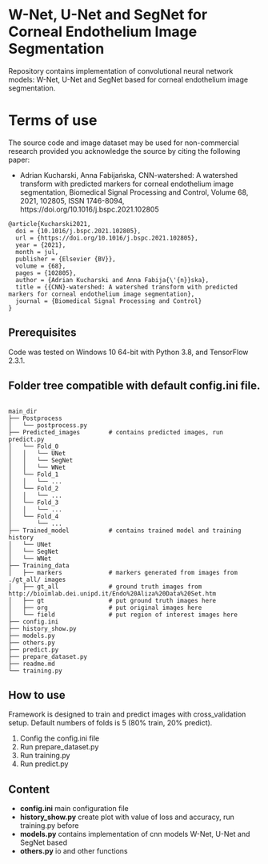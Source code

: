 # W-Net, U-Net and SegNet for Corneal Endothelium Image Segmentation
<p>Repository contains implementation of convolutional neural network models: W-Net, U-Net and SegNet based for corneal endothelium image segmentation.<p>

# Terms of use
<p>The source code and image dataset may be used for non-commercial research provided you acknowledge the source by citing the following paper:<p>

<ul>
  <li> Adrian Kucharski, Anna Fabijańska, CNN-watershed: A watershed transform with predicted markers for corneal endothelium image segmentation, Biomedical Signal Processing and Control, Volume 68, 2021, 102805, ISSN 1746-8094, https://doi.org/10.1016/j.bspc.2021.102805</li>
</ul>
  
<pre><code>@article{Kucharski2021,
  doi = {10.1016/j.bspc.2021.102805},
  url = {https://doi.org/10.1016/j.bspc.2021.102805},
  year = {2021},
  month = jul,
  publisher = {Elsevier {BV}},
  volume = {68},
  pages = {102805},
  author = {Adrian Kucharski and Anna Fabija{\'{n}}ska},
  title = {{CNN}-watershed: A watershed transform with predicted markers for corneal endothelium image segmentation},
  journal = {Biomedical Signal Processing and Control}
}</code></pre>
 
## Prerequisites
Code was tested on Windows 10 64-bit with Python 3.8, and TensorFlow 2.3.1.

## Folder tree compatible with default config.ini file.
<pre><code>
main_dir
├── Postprocess
│   └── postprocess.py
├── Predicted_images        # contains predicted images, run predict.py
│   └── Fold_0
│   │   └── UNet
│   │   └── SegNet
│   │   └── WNet
│   └── Fold_1
│   │   └── ...
│   └── Fold_2
│   │   └── ...
│   └── Fold_3
│   │   └── ...
│   └── Fold_4  
│       └── ...
├── Trained_model           # contains trained model and training history
│   └── UNet                
│   └── SegNet                
│   └── WNet              
├── Training_data
│   ├── markers             # markers generated from images from ./gt_all/ images
│   ├── gt_all              # ground truth images from http://bioimlab.dei.unipd.it/Endo%20Aliza%20Data%20Set.htm
│   ├── gt                  # put ground truth images here
│   ├── org                 # put original images here
│   └── field               # put region of interest images here
├── config.ini
├── history_show.py
├── models.py
├── others.py
├── predict.py
├── prepare_dataset.py
├── readme.md
└── training.py
</code></pre>

## How to use
Framework is designed to train and predict images with cross_validation setup. Default numbers of folds is 5 (80% train, 20% predict).

<ol>
<li>Config the config.ini file</li>
<li>Run prepare_dataset.py</li>
<li>Run training.py</li>
<li>Run predict.py</li>
</ol>

## Content
<ul>
<li> <b>config.ini</b> main configuration file </li>
<li> <b>history_show.py</b> create plot with value of loss and accuracy, run training.py before </li>
<li> <b>models.py</b> contains implementation of cnn models W-Net, U-Net and SegNet based</li>
<li> <b>others.py</b> io and other functions</li>
</ul>
